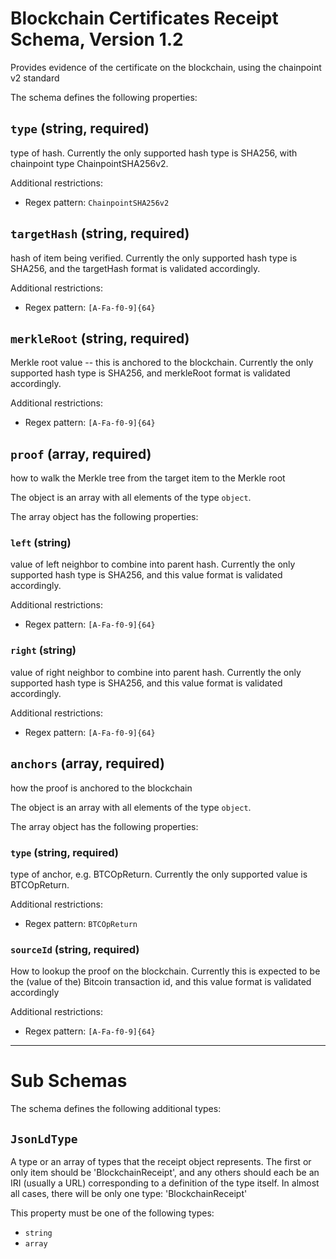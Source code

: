 # Blockchain Certificates Receipt Schema, Version 1.2

Provides evidence of the certificate on the blockchain, using the chainpoint v2 standard

The schema defines the following properties:

## `type` (string, required)

type of hash. Currently the only supported hash type is SHA256, with chainpoint type ChainpointSHA256v2.

Additional restrictions:

* Regex pattern: `ChainpointSHA256v2`

## `targetHash` (string, required)

hash of item being verified. Currently the only supported hash type is SHA256, and the targetHash format is validated accordingly.

Additional restrictions:

* Regex pattern: `[A-Fa-f0-9]{64}`

## `merkleRoot` (string, required)

Merkle root value -- this is anchored to the blockchain. Currently the only supported hash type is SHA256, and merkleRoot format is validated accordingly.

Additional restrictions:

* Regex pattern: `[A-Fa-f0-9]{64}`

## `proof` (array, required)

how to walk the Merkle tree from the target item to the Merkle root

The object is an array with all elements of the type `object`.

The array object has the following properties:

### `left` (string)

value of left neighbor to combine into parent hash. Currently the only supported hash type is SHA256, and this value format is validated accordingly.

Additional restrictions:

* Regex pattern: `[A-Fa-f0-9]{64}`

### `right` (string)

value of right neighbor to combine into parent hash. Currently the only supported hash type is SHA256, and this value format is validated accordingly.

Additional restrictions:

* Regex pattern: `[A-Fa-f0-9]{64}`

## `anchors` (array, required)

how the proof is anchored to the blockchain

The object is an array with all elements of the type `object`.

The array object has the following properties:

### `type` (string, required)

type of anchor, e.g. BTCOpReturn. Currently the only supported value is BTCOpReturn.

Additional restrictions:

* Regex pattern: `BTCOpReturn`

### `sourceId` (string, required)

How to lookup the proof on the blockchain. Currently this is expected to be the (value of the) Bitcoin transaction id, and this value format is validated accordingly

Additional restrictions:

* Regex pattern: `[A-Fa-f0-9]{64}`

---

# Sub Schemas

The schema defines the following additional types:

## `JsonLdType` 

A type or an array of types that the receipt object represents. The first or only item should be 'BlockchainReceipt', and any others should each be an IRI (usually a URL) corresponding to a definition of the type itself. In almost all cases, there will be only one type: 'BlockchainReceipt'

This property must be one of the following types:

* `string`
* `array`